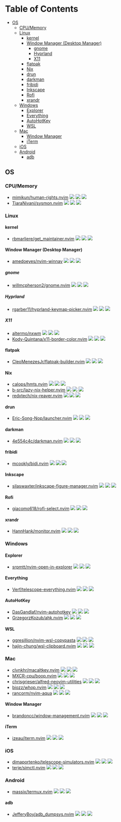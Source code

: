 # Table of Contents

<!-- toc -->

- [OS](#os)
  * [CPU/Memory](#cpumemory)
  * [Linux](#linux)
    + [kernel](#kernel)
    + [Window Manager (Desktop Manager)](#window-manager-desktop-manager)
      - [gnome](#gnome)
      - [Hyprland](#hyprland)
      - [X11](#x11)
    + [flatpak](#flatpak)
    + [Nix](#nix)
    + [drun](#drun)
    + [darkman](#darkman)
    + [fribidi](#fribidi)
    + [Inkscape](#inkscape)
    + [Rofi](#rofi)
    + [xrandr](#xrandr)
  * [Windows](#windows)
    + [Explorer](#explorer)
    + [Everything](#everything)
    + [AutoHotKey](#autohotkey)
    + [WSL](#wsl)
  * [Mac](#mac)
    + [Window Manager](#window-manager)
    + [iTerm](#iterm)
  * [iOS](#ios)
  * [Android](#android)
    + [adb](#adb)

<!-- tocstop -->

## OS

### CPU/Memory

- [mimikun/human-rights.nvim](https://github.com/mimikun/human-rights.nvim) ![](https://img.shields.io/github/stars/mimikun/human-rights.nvim) ![](https://img.shields.io/github/last-commit/mimikun/human-rights.nvim) ![](https://img.shields.io/github/commit-activity/y/mimikun/human-rights.nvim)
- [TiaraNivani/sysmon.nvim](https://github.com/TiaraNivani/sysmon.nvim) ![](https://img.shields.io/github/stars/TiaraNivani/sysmon.nvim) ![](https://img.shields.io/github/last-commit/TiaraNivani/sysmon.nvim) ![](https://img.shields.io/github/commit-activity/y/TiaraNivani/sysmon.nvim)

### Linux

#### kernel

- [rbmarliere/get_maintainer.nvim](https://github.com/rbmarliere/get_maintainer.nvim) ![](https://img.shields.io/github/stars/rbmarliere/get_maintainer.nvim) ![](https://img.shields.io/github/last-commit/rbmarliere/get_maintainer.nvim) ![](https://img.shields.io/github/commit-activity/y/rbmarliere/get_maintainer.nvim)

#### Window Manager (Desktop Manager)

- [amedoeyes/nvim-winnav](https://github.com/amedoeyes/nvim-winnav) ![](https://img.shields.io/github/stars/amedoeyes/nvim-winnav) ![](https://img.shields.io/github/last-commit/amedoeyes/nvim-winnav) ![](https://img.shields.io/github/commit-activity/y/amedoeyes/nvim-winnav)

##### gnome

- [willmcpherson2/gnome.nvim](https://github.com/willmcpherson2/gnome.nvim) ![](https://img.shields.io/github/stars/willmcpherson2/gnome.nvim) ![](https://img.shields.io/github/last-commit/willmcpherson2/gnome.nvim) ![](https://img.shields.io/github/commit-activity/y/willmcpherson2/gnome.nvim)

##### Hyprland

- [rgarber11/hyprland-keymap-picker.nvim](https://github.com/rgarber11/hyprland-keymap-picker.nvim) ![](https://img.shields.io/github/stars/rgarber11/hyprland-keymap-picker.nvim) ![](https://img.shields.io/github/last-commit/rgarber11/hyprland-keymap-picker.nvim) ![](https://img.shields.io/github/commit-activity/y/rgarber11/hyprland-keymap-picker.nvim)

##### X11

- [altermo/nxwm](https://github.com/altermo/nxwm) ![](https://img.shields.io/github/stars/altermo/nxwm) ![](https://img.shields.io/github/last-commit/altermo/nxwm) ![](https://img.shields.io/github/commit-activity/y/altermo/nxwm)
- [Kody-Quintana/x11-border-color.nvim](https://github.com/Kody-Quintana/x11-border-color.nvim) ![](https://img.shields.io/github/stars/Kody-Quintana/x11-border-color.nvim) ![](https://img.shields.io/github/last-commit/Kody-Quintana/x11-border-color.nvim) ![](https://img.shields.io/github/commit-activity/y/Kody-Quintana/x11-border-color.nvim)

#### flatpak

- [CleoMenezesJr/flatpak-builder.nvim](https://github.com/CleoMenezesJr/flatpak-builder.nvim) ![](https://img.shields.io/github/stars/CleoMenezesJr/flatpak-builder.nvim) ![](https://img.shields.io/github/last-commit/CleoMenezesJr/flatpak-builder.nvim) ![](https://img.shields.io/github/commit-activity/y/CleoMenezesJr/flatpak-builder.nvim)

#### Nix

- [calops/hmts.nvim](https://github.com/calops/hmts.nvim) ![](https://img.shields.io/github/stars/calops/hmts.nvim) ![](https://img.shields.io/github/last-commit/calops/hmts.nvim) ![](https://img.shields.io/github/commit-activity/y/calops/hmts.nvim)
- [b-src/lazy-nix-helper.nvim](https://github.com/b-src/lazy-nix-helper.nvim) ![](https://img.shields.io/github/stars/b-src/lazy-nix-helper.nvim) ![](https://img.shields.io/github/last-commit/b-src/lazy-nix-helper.nvim) ![](https://img.shields.io/github/commit-activity/y/b-src/lazy-nix-helper.nvim)
- [redxtech/nix-reaver.nvim](https://github.com/redxtech/nix-reaver.nvim) ![](https://img.shields.io/github/stars/redxtech/nix-reaver.nvim) ![](https://img.shields.io/github/last-commit/redxtech/nix-reaver.nvim) ![](https://img.shields.io/github/commit-activity/y/redxtech/nix-reaver.nvim)

#### drun

- [Eric-Song-Nop/launcher.nvim](https://github.com/Eric-Song-Nop/launcher.nvim) ![](https://img.shields.io/github/stars/Eric-Song-Nop/launcher.nvim) ![](https://img.shields.io/github/last-commit/Eric-Song-Nop/launcher.nvim) ![](https://img.shields.io/github/commit-activity/y/Eric-Song-Nop/launcher.nvim)

#### darkman

- [4e554c4c/darkman.nvim](https://github.com/4e554c4c/darkman.nvim) ![](https://img.shields.io/github/stars/4e554c4c/darkman.nvim) ![](https://img.shields.io/github/last-commit/4e554c4c/darkman.nvim) ![](https://img.shields.io/github/commit-activity/y/4e554c4c/darkman.nvim)

#### fribidi

- [mcookly/bidi.nvim](https://github.com/mcookly/bidi.nvim) ![](https://img.shields.io/github/stars/mcookly/bidi.nvim) ![](https://img.shields.io/github/last-commit/mcookly/bidi.nvim) ![](https://img.shields.io/github/commit-activity/y/mcookly/bidi.nvim)

#### Inkscape

- [silaswaxter/inkscape-figure-manager.nvim](https://github.com/silaswaxter/inkscape-figure-manager.nvim) ![](https://img.shields.io/github/stars/silaswaxter/inkscape-figure-manager.nvim) ![](https://img.shields.io/github/last-commit/silaswaxter/inkscape-figure-manager.nvim) ![](https://img.shields.io/github/commit-activity/y/silaswaxter/inkscape-figure-manager.nvim)

#### Rofi

- [giacomo618/rofi-select.nvim](https://github.com/giacomo618/rofi-select.nvim) ![](https://img.shields.io/github/stars/giacomo618/rofi-select.nvim) ![](https://img.shields.io/github/last-commit/giacomo618/rofi-select.nvim) ![](https://img.shields.io/github/commit-activity/y/giacomo618/rofi-select.nvim)

#### xrandr

- [HannHank/monitor.nvim](https://github.com/HannHank/monitor.nvim) ![](https://img.shields.io/github/stars/HannHank/monitor.nvim) ![](https://img.shields.io/github/last-commit/HannHank/monitor.nvim) ![](https://img.shields.io/github/commit-activity/y/HannHank/monitor.nvim)

### Windows

#### Explorer

- [srpmtt/nvim-open-in-explorer](https://github.com/srpmtt/nvim-open-in-explorer) ![](https://img.shields.io/github/stars/srpmtt/nvim-open-in-explorer) ![](https://img.shields.io/github/last-commit/srpmtt/nvim-open-in-explorer) ![](https://img.shields.io/github/commit-activity/y/srpmtt/nvim-open-in-explorer)

#### Everything

- [Verf/telescope-everything.nvim](https://github.com/Verf/telescope-everything.nvim) ![](https://img.shields.io/github/stars/Verf/telescope-everything.nvim) ![](https://img.shields.io/github/last-commit/Verf/telescope-everything.nvim) ![](https://img.shields.io/github/commit-activity/y/Verf/telescope-everything.nvim)

#### AutoHotKey

- [DasGandlaf/nvim-autohotkey](https://github.com/DasGandlaf/nvim-autohotkey) ![](https://img.shields.io/github/stars/DasGandlaf/nvim-autohotkey) ![](https://img.shields.io/github/last-commit/DasGandlaf/nvim-autohotkey) ![](https://img.shields.io/github/commit-activity/y/DasGandlaf/nvim-autohotkey)
- [GrzegorzKozub/ahk.nvim](https://github.com/GrzegorzKozub/ahk.nvim) ![](https://img.shields.io/github/stars/GrzegorzKozub/ahk.nvim) ![](https://img.shields.io/github/last-commit/GrzegorzKozub/ahk.nvim) ![](https://img.shields.io/github/commit-activity/y/GrzegorzKozub/ahk.nvim)

#### WSL

- [ggresillion/nvim-wsl-copypasta](https://github.com/ggresillion/nvim-wsl-copypasta) ![](https://img.shields.io/github/stars/ggresillion/nvim-wsl-copypasta) ![](https://img.shields.io/github/last-commit/ggresillion/nvim-wsl-copypasta) ![](https://img.shields.io/github/commit-activity/y/ggresillion/nvim-wsl-copypasta)
- [hajin-chung/wsl-clipboard.nvim](https://github.com/hajin-chung/wsl-clipboard.nvim) ![](https://img.shields.io/github/stars/hajin-chung/wsl-clipboard.nvim) ![](https://img.shields.io/github/last-commit/hajin-chung/wsl-clipboard.nvim) ![](https://img.shields.io/github/commit-activity/y/hajin-chung/wsl-clipboard.nvim)

### Mac

- [clvnkhr/macaltkey.nvim](https://github.com/clvnkhr/macaltkey.nvim) ![](https://img.shields.io/github/stars/clvnkhr/macaltkey.nvim) ![](https://img.shields.io/github/last-commit/clvnkhr/macaltkey.nvim) ![](https://img.shields.io/github/commit-activity/y/clvnkhr/macaltkey.nvim)
- [MXCR-cpu/boop.nvim](https://github.com/MXCR-cpu/boop.nvim) ![](https://img.shields.io/github/stars/MXCR-cpu/boop.nvim) ![](https://img.shields.io/github/last-commit/MXCR-cpu/boop.nvim) ![](https://img.shields.io/github/commit-activity/y/MXCR-cpu/boop.nvim)
- [chrisgrieser/alfred-neovim-utilities](https://github.com/chrisgrieser/alfred-neovim-utilities) ![](https://img.shields.io/github/stars/chrisgrieser/alfred-neovim-utilities) ![](https://img.shields.io/github/last-commit/chrisgrieser/alfred-neovim-utilities) ![](https://img.shields.io/github/commit-activity/y/chrisgrieser/alfred-neovim-utilities)
- [biozz/whop.nvim](https://github.com/biozz/whop.nvim) ![](https://img.shields.io/github/stars/biozz/whop.nvim) ![](https://img.shields.io/github/last-commit/biozz/whop.nvim) ![](https://img.shields.io/github/commit-activity/y/biozz/whop.nvim)
- [rancorm/nvim-aqua](https://github.com/rancorm/nvim-aqua) ![](https://img.shields.io/github/stars/rancorm/nvim-aqua) ![](https://img.shields.io/github/last-commit/rancorm/nvim-aqua) ![](https://img.shields.io/github/commit-activity/y/rancorm/nvim-aqua)

#### Window Manager

- [brandoncc/window-management.nvim](https://github.com/brandoncc/window-management.nvim) ![](https://img.shields.io/github/stars/brandoncc/window-management.nvim) ![](https://img.shields.io/github/last-commit/brandoncc/window-management.nvim) ![](https://img.shields.io/github/commit-activity/y/brandoncc/window-management.nvim)

#### iTerm

- [izeau/iterm.nvim](https://github.com/izeau/iterm.nvim) ![](https://img.shields.io/github/stars/izeau/iterm.nvim) ![](https://img.shields.io/github/last-commit/izeau/iterm.nvim) ![](https://img.shields.io/github/commit-activity/y/izeau/iterm.nvim)

### iOS

- [dimaportenko/telescope-simulators.nvim](https://github.com/dimaportenko/telescope-simulators.nvim) ![](https://img.shields.io/github/stars/dimaportenko/telescope-simulators.nvim) ![](https://img.shields.io/github/last-commit/dimaportenko/telescope-simulators.nvim) ![](https://img.shields.io/github/commit-activity/y/dimaportenko/telescope-simulators.nvim)
- [terje/simctl.nvim](https://github.com/terje/simctl.nvim) ![](https://img.shields.io/github/stars/terje/simctl.nvim) ![](https://img.shields.io/github/last-commit/terje/simctl.nvim) ![](https://img.shields.io/github/commit-activity/y/terje/simctl.nvim)

### Android

- [massix/termux.nvim](https://github.com/massix/termux.nvim) ![](https://img.shields.io/github/stars/massix/termux.nvim) ![](https://img.shields.io/github/last-commit/massix/termux.nvim) ![](https://img.shields.io/github/commit-activity/y/massix/termux.nvim)

#### adb

- [JefferyBoy/adb_dumpsys.nvim](https://github.com/JefferyBoy/adb_dumpsys.nvim) ![](https://img.shields.io/github/stars/JefferyBoy/adb_dumpsys.nvim) ![](https://img.shields.io/github/last-commit/JefferyBoy/adb_dumpsys.nvim) ![](https://img.shields.io/github/commit-activity/y/JefferyBoy/adb_dumpsys.nvim)

